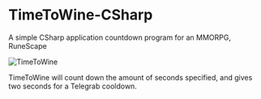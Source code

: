 # TimeToWine-CSharp
A simple CSharp application countdown program for an MMORPG, RuneScape

![TimeToWine](http://connormacd.me/images/timetowine.png)

TimeToWine will count down the amount of seconds specified, and gives two seconds for a Telegrab cooldown.
